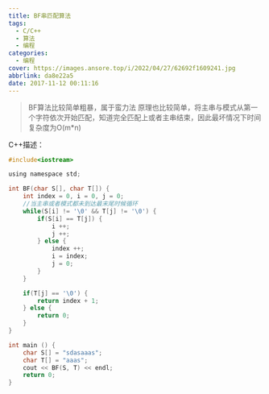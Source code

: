 ```yaml
---
title: BF串匹配算法
tags:
  - C/C++
  - 算法
  - 编程
categories:
  - 编程
cover: https://images.ansore.top/i/2022/04/27/62692f1609241.jpg
abbrlink: da8e22a5
date: 2017-11-12 00:11:16
---
```


> BF算法比较简单粗暴，属于蛮力法 原理也比较简单，将主串与模式从第一个字符依次开始匹配，知道完全匹配上或者主串结束，因此最坏情况下时间复杂度为O(m*n)

C++描述：

<!-- more -->

```c
#include<iostream>

using namespace std;

int BF(char S[], char T[]) {
    int index = 0, i = 0, j = 0;
    //当主串或者模式都未到达最末尾时候循环
    while(S[i] != '\0' && T[j] != '\0') {
        if(S[i] == T[j]) {
            i ++;
            j ++;
        } else {
            index ++;
            i = index;
            j = 0;
        }
    }

    if(T[j] == '\0') {
        return index + 1;
    } else {
        return 0;
    }
}

int main () {
    char S[] = "sdasaaas";
    char T[] = "aaas";
    cout << BF(S, T) << endl;
    return 0;
}
```
